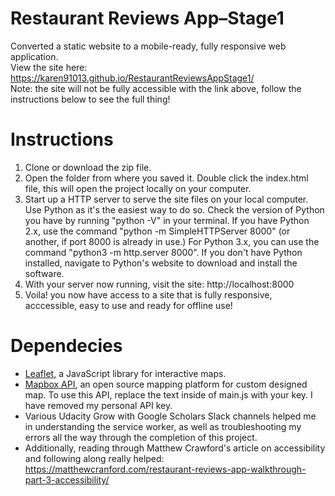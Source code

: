 # Restaurant Reviews App–Stage1
Converted a static website to a mobile-ready, fully responsive web application. <br/>
View the site here: https://karen91013.github.io/RestaurantReviewsAppStage1/ <br/>
Note: the site will not be fully accessible with the link above, follow the instructions below to see the full thing!

# Instructions
1) Clone or download the zip file. 
2) Open the folder from where you saved it. Double click the index.html file, this will open the project locally on your computer.
3) Start up a HTTP server to serve the site files on your local computer. Use Python as it's the easiest way to do so.
Check the version of Python you have by running "python -V" in your terminal. If you have Python 2.x, use the command "python -m SimpleHTTPServer 8000" (or another, if port 8000 is already in use.) For Python 3.x, you can use the command "python3 -m http.server 8000". If you don't have Python installed, navigate to Python's website to download and install the software.
4) With your server now running, visit the site: http://localhost:8000
5) Voila! you now have access to a site that is fully responsive, acccessible, easy to use and ready for offline use!

# Dependecies
- [Leaflet](https://leafletjs.com/), a JavaScript library for interactive maps.
- [Mapbox API](https://www.mapbox.com/), an open source mapping platform for custom designed map. To use this API, replace the text <your MAPBOX API KEY HERE>inside of main.js with your key. I have removed my personal API key.
- Various Udacity Grow with Google Scholars Slack channels helped me in understanding the service worker, as well as troubleshooting my errors all the way through the completion of this project. 
- Additionally, reading through Matthew Crawford's article on accessibility and following along really helped: https://matthewcranford.com/restaurant-reviews-app-walkthrough-part-3-accessibility/
